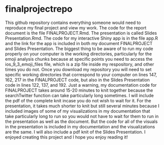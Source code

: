 # finalprojectrepo

This github repository contains everything someone would need to reproduce my final project and view my work. The code for the report document is the file FINALPROJECT.Rmd. The presentation is called Slides Presentation.Rmd. The code for my interactive Shiny app is in the file app.R and the link for the app is included in both my document FINALPROJECT and Slides Presentation. The biggest thing to be aware of to run my code properly on your computer is the working directories, particularly for the emoji analysis chunks because at specific points you need to access the ios_9_3_emoji_files file, which is a zip file inside my respository, and other times you do not. Once you download my repository you will need to set specific working directories that correspond to your computer on lines 147, 162, 217 in the FINALPROJECT code, but also in the Slides Presentation code in lines 122, 137, and 192. 
Just a warning, my documentation code for FINALPROJECT takes around 15-20 minutes to knit together because the searchTwitter function can take particularly long sometimes. I will include the pdf of the complete knit incase you do not wish to wait for it. For the presentation, it takes much shorter to knit but still several minutes because I included images of some of my visualizations in my documentation that take particularly long to run so you would not have to wait for them to run in the presentation as well as the document. But the code for all of the visuals in the presentation is included in my documentation and the visualizations are the same. I will also include a pdf knit of the Slides Presentation. 
I enjoyed creating this project and I hope you enjoy reading it!
